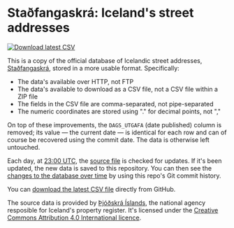 # Staðfangaskrá: Iceland's street addresses

[![Download latest CSV](https://img.shields.io/badge/CSV-Download-brightgreen.svg)](https://raw.githubusercontent.com/flother/stadfangaskra/master/stadfangaskra.csv)

This is a copy of the official database of Icelandic street addresses, [Staðfangaskrá](https://opingogn.is/dataset/stadfangaskra), stored in a more usable format. Specifically:

- The data's available over HTTP, not FTP
- The data's available to download as a CSV file, not a CSV file within a ZIP file
- The fields in the CSV file are comma-separated, not pipe-separated
- The numeric coordinates are stored using "." for decimal points, not ","

On top of these improvements, the `DAGS_UTGAFA` (date published) column is removed; its value — the current date — is identical for each row and can of course be recovered using the commit date. The data is otherwise left untouched.

Each day, at [23:00 UTC](https://time.is/2300_UTC), the [source file](ftp://ftp.skra.is/skra/STADFANG.dsv.zip) is checked for updates. If it's been updated, the new data is saved to this repository. You can then see the [changes to the database over time](https://github.com/flother/stadfangaskra/commits/master/stadfangaskra.csv) by using this repo's Git commit history.

You can [download the latest CSV file](https://raw.githubusercontent.com/flother/stadfangaskra/master/stadfangaskra.csv) directly from GitHub.

The source data is provided by [Þjóðskrá Íslands](https://www.skra.is/), the national agency resposible for Iceland's property register. It's licensed under the [Creative Commons Attribution 4.0 International licence](https://creativecommons.org/licenses/by/4.0/).
